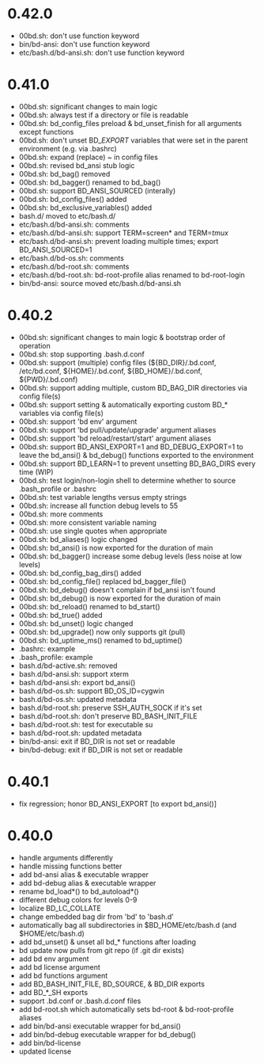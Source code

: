 # 0.42.0

- 00bd.sh: don't use function keyword
- bin/bd-ansi: don't use function keyword
- etc/bash.d/bd-ansi.sh: don't use function keyword

# 0.41.0

- 00bd.sh: significant changes to main logic
- 00bd.sh: always test if a directory or file is readable
- 00bd.sh: bd_config_files preload & bd_unset_finish for all arguments except functions
- 00bd.sh: don't unset BD_*EXPORT* variables that were set in the parent environment (e.g. via .bashrc)
- 00bd.sh: expand (replace) ~ in config files
- 00bd.sh: revised bd_ansi stub logic
- 00bd.sh: bd_bag() removed
- 00bd.sh: bd_bagger() renamed to bd_bag()
- 00bd.sh: support BD_ANSI_SOURCED (interally)
- 00bd.sh: bd_config_files() added
- 00bd.sh: bd_exclusive_variables() added
- bash.d/ moved to etc/bash.d/
- etc/bash.d/bd-ansi.sh: comments
- etc/bash.d/bd-ansi.sh: support TERM=screen* and TERM=*tmux*
- etc/bash.d/bd-ansi.sh: prevent loading multiple times; export BD_ANSI_SOURCED=1
- etc/bash.d/bd-os.sh: comments
- etc/bash.d/bd-root.sh: comments
- etc/bash.d/bd-root.sh: bd-root-profile alias renamed to bd-root-login
- bin/bd-ansi: source moved etc/bash.d/bd-ansi.sh

# 0.40.2

- 00bd.sh: significant changes to main logic & bootstrap order of operation
- 00bd.sh: stop supporting .bash.d.conf
- 00bd.sh: support (multiple) config files (${BD_DIR}/.bd.conf, /etc/bd.conf, ${HOME}/.bd.conf, ${BD_HOME}/.bd.conf, ${PWD}/.bd.conf)
- 00bd.sh: support adding multiple, custom BD_BAG_DIR directories via config file(s)
- 00bd.sh: support setting & automatically exporting custom BD_* variables via config file(s)
- 00bd.sh: support 'bd env' argument
- 00bd.sh: support 'bd pull/update/upgrade' argument aliases
- 00bd.sh: support 'bd reload/restart/start' argument aliases
- 00bd.sh: support BD_ANSI_EXPORT=1 and BD_DEBUG_EXPORT=1 to leave the bd_ansi() & bd_debug() functions exported to the environment
- 00bd.sh: support BD_LEARN=1 to prevent unsetting BD_BAG_DIRS every time (WIP)
- 00bd.sh: test login/non-login shell to determine whether to source .bash_profile or .bashrc
- 00bd.sh: test variable lengths versus empty strings
- 00bd.sh: increase all function debug levels to 55
- 00bd.sh: more comments
- 00bd.sh: more consistent variable naming
- 00bd.sh: use single quotes when appropriate
- 00bd.sh: bd_aliases() logic changed
- 00bd.sh: bd_ansi() is now exported for the duration of main
- 00bd.sh: bd_bagger() increase some debug levels (less noise at low levels)
- 00bd.sh: bd_config_bag_dirs() added
- 00bd.sh: bd_config_file() replaced bd_bagger_file()
- 00bd.sh: bd_debug() doesn't complain if bd_ansi isn't found
- 00bd.sh: bd_debug() is now exported for the duration of main
- 00bd.sh: bd_reload() renamed to bd_start()
- 00bd.sh: bd_true() added
- 00bd.sh: bd_unset() logic changed
- 00bd.sh: bd_upgrade() now only supports git (pull)
- 00bd.sh: bd_uptime_ms() renamed to bd_uptime()
- .bashrc: example
- .bash_profile: example
- bash.d/bd-active.sh: removed
- bash.d/bd-ansi.sh: support xterm
- bash.d/bd-ansi.sh: export bd_ansi()
- bash.d/bd-os.sh: support BD_OS_ID=cygwin
- bash.d/bd-os.sh: updated metadata
- bash.d/bd-root.sh: preserve SSH_AUTH_SOCK if it's set
- bash.d/bd-root.sh: don't preserve BD_BASH_INIT_FILE
- bash.d/bd-root.sh: test for executable su
- bash.d/bd-root.sh: updated metadata
- bin/bd-ansi: exit if BD_DIR is not set or readable
- bin/bd-debug: exit if BD_DIR is not set or readable

# 0.40.1

- fix regression; honor BD_ANSI_EXPORT [to export bd_ansi()]

# 0.40.0

- handle arguments differently
- handle missing functions better
- add bd-ansi alias & executable wrapper
- add bd-debug alias & executable wrapper
- rename bd_load*() to bd_autoload*()
- different debug colors for levels 0-9
- localize BD_LC_COLLATE
- change embedded bag dir from 'bd' to 'bash.d'
- automatically bag all subdirectories in $BD_HOME/etc/bash.d (and $HOME/etc/bash.d)
- add bd_unset() & unset all bd_* functions after loading
- bd update now pulls from git repo (if .git dir exists)
- add bd env argument
- add bd license argument
- add bd functions argument
- add BD_BASH_INIT_FILE, BD_SOURCE, & BD_DIR exports
- add BD_*_SH exports
- support .bd.conf or .bash.d.conf files
- add bd-root.sh which automatically sets bd-root & bd-root-profile aliases
- add bin/bd-ansi executable wrapper for bd_ansi()
- add bin/bd-debug executable wrapper for bd_debug()
- add bin/bd-license
- updated license
